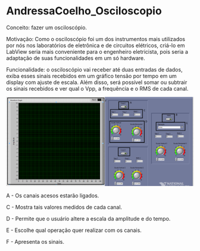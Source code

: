 # AndressaCoelho_Osciloscopio
Conceito: fazer um osciloscópio.

Motivação: Como o osciloscópio foi um dos instrumentos mais  utilizados por nós nos laboratórios de eletrônica e de circuitos elétricos, criá-lo em LabView seria mais conveniente para o engenheiro eletricista, pois seria a adaptação de suas funcionalidades em um só hardware.

Funcionalidade: o osciloscópio vai receber até duas entradas de dados, exiba esses sinais recebidos em um gráfico tensão por tempo em um display com ajuste de escala. Além disso, será possível somar ou subtrair os sinais recebidos e ver qual o Vpp, a frequência e o RMS de cada canal.

![github-small](https://github.com/programacaoee2019/AndressaCoelho_Osciloscopio/blob/master/Front%20Panel.png)

A - Os canais acesos estarão ligados.

C - Mostra tais valores medidos de cada canal.

D - Permite que o usuário altere a escala da amplitude e do tempo.

E - Escolhe qual operação quer realizar com os canais.

F - Apresenta os sinais.
